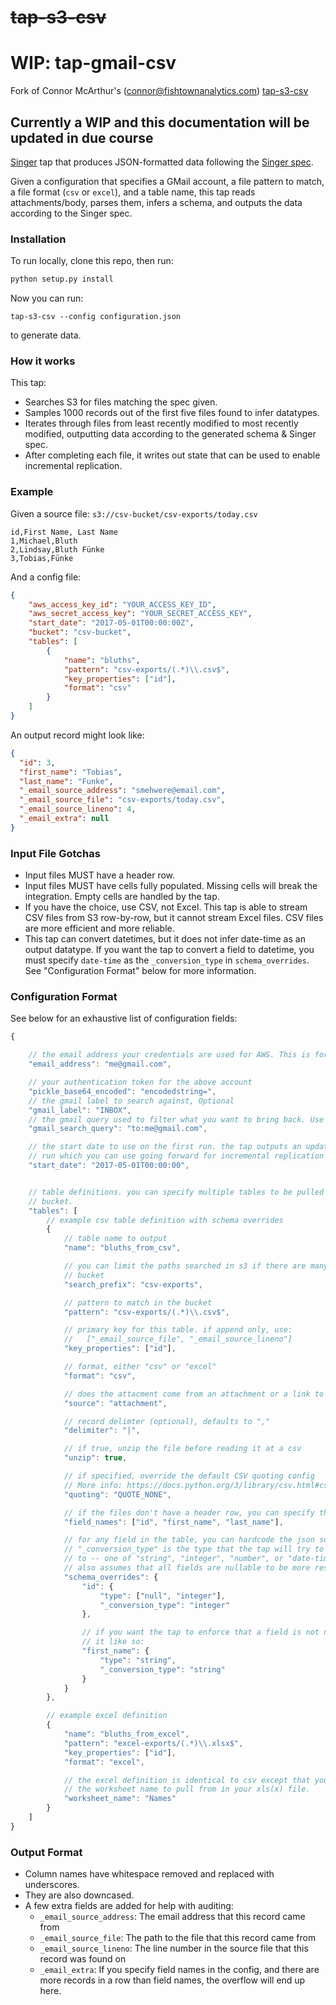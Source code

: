 # ~~tap-s3-csv~~
# WIP: tap-gmail-csv

Fork of Connor McArthur's (connor@fishtownanalytics.com) [tap-s3-csv](https://circleci.com/gh/fishtown-analytics/tap-s3-csv/)


## Currently a WIP and this documentation will be updated in due course

[Singer](singer.io) tap that produces JSON-formatted data following
the [Singer spec](https://github.com/singer-io/getting-started/blob/master/SPEC.md).

Given a configuration that specifies a GMail account, a file pattern to match, a file format (`csv` or `excel`),
and a table name, this tap reads attachments/body, parses them, infers a schema, and outputs the data
according to the Singer spec.

### Installation

To run locally, clone this repo, then run:

```bash
python setup.py install
```

Now you can run:

```
tap-s3-csv --config configuration.json
```

to generate data.

### How it works

This tap:

 - Searches S3 for files matching the spec given.
 - Samples 1000 records out of the first five files found to infer datatypes.
 - Iterates through files from least recently modified to most recently modified, outputting data according
   to the generated schema & Singer spec.
 - After completing each file, it writes out state that can be used to enable incremental replication.

### Example

Given a source file: `s3://csv-bucket/csv-exports/today.csv`

```csv
id,First Name, Last Name
1,Michael,Bluth
2,Lindsay,Bluth Fünke
3,Tobias,Fünke
```

And a config file:

```json
{
    "aws_access_key_id": "YOUR_ACCESS_KEY_ID",
    "aws_secret_access_key": "YOUR_SECRET_ACCESS_KEY",
    "start_date": "2017-05-01T00:00:00Z",
    "bucket": "csv-bucket",
    "tables": [
        {
            "name": "bluths",
            "pattern": "csv-exports/(.*)\\.csv$",
            "key_properties": ["id"],
            "format": "csv"
        }
    ]
}
```

An output record might look like:

```json
{
  "id": 3,
  "first_name": "Tobias",
  "last_name": "Funke",
  "_email_source_address": "smehwere@email.com",
  "_email_source_file": "csv-exports/today.csv",
  "_email_source_lineno": 4,
  "_email_extra": null
}
```

### Input File Gotchas

- Input files MUST have a header row.
- Input files MUST have cells fully populated. Missing cells will break the integration. Empty cells
  are handled by the tap.
- If you have the choice, use CSV, not Excel. This tap is able to stream CSV files from S3 row-by-row,
  but it cannot stream Excel files. CSV files are more efficient and more reliable.
- This tap can convert datetimes, but it does not infer date-time as an output datatype. If you want
  the tap to convert a field to datetime, you must specify `date-time` as the `_conversion_type` in
  `schema_overrides`. See "Configuration Format" below for more information.

### Configuration Format

See below for an exhaustive list of configuration fields:

```javascript
{

    // the email address your credentials are used for AWS. This is for an audit reason only.
    "email_address": "me@gmail.com",

    // your authentication token for the above account
    "pickle_base64_encoded": "encodedstring=",
    // the gmail label to search against, Optional
    "gmail_label": "INBOX",
    // the gmail query used to filter what you want to bring back. Use standard gmail filter commands - https://support.google.com/mail/answer/7190?hl=en
    "gmail_search_query": "to:me@gmail.com",

    // the start date to use on the first run. the tap outputs an updated state on each
    // run which you can use going forward for incremental replication
    "start_date": "2017-05-01T00:00:00",


    // table definitions. you can specify multiple tables to be pulled from a given
    // bucket.
    "tables": [
        // example csv table definition with schema overrides
        {
            // table name to output
            "name": "bluths_from_csv",

            // you can limit the paths searched in s3 if there are many files in your
            // bucket
            "search_prefix": "csv-exports",

            // pattern to match in the bucket
            "pattern": "csv-exports/(.*)\\.csv$",

            // primary key for this table. if append only, use:
            //   ["_email_source_file", "_email_source_lineno"]
            "key_properties": ["id"],

            // format, either "csv" or "excel"
            "format": "csv",

            // does the attacment come from an attachment or a link to be downloaded from the email body
            "source": "attachment",

            // record delimter (optional), defaults to ","
            "delimiter": "|",

            // if true, unzip the file before reading it at a csv
            "unzip": true,

            // if specified, override the default CSV quoting config
            // More info: https://docs.python.org/3/library/csv.html#csv.QUOTE_ALL
            "quoting": "QUOTE_NONE",

            // if the files don't have a header row, you can specify the field names
            "field_names": ["id", "first_name", "last_name"],

            // for any field in the table, you can hardcode the json schema datatype.
            // "_conversion_type" is the type that the tap will try to coerce the field
            // to -- one of "string", "integer", "number", or "date-time". this tap
            // also assumes that all fields are nullable to be more resilient to empty cells.
            "schema_overrides": {
                "id": {
                    "type": ["null", "integer"],
                    "_conversion_type": "integer"
                },

                // if you want the tap to enforce that a field is not nullable, you can do
                // it like so:
                "first_name": {
                    "type": "string",
                    "_conversion_type": "string"
                }
            }
        },

        // example excel definition
        {
            "name": "bluths_from_excel",
            "pattern": "excel-exports/(.*)\\.xlsx$",
            "key_properties": ["id"],
            "format": "excel",

            // the excel definition is identical to csv except that you must specify
            // the worksheet name to pull from in your xls(x) file.
            "worksheet_name": "Names"
        }
    ]
}
```

### Output Format

- Column names have whitespace removed and replaced with underscores.
- They are also downcased.
- A few extra fields are added for help with auditing:
  - `_email_source_address`: The email address that this record came from
  - `_email_source_file`: The path to the file that this record came from
  - `_email_source_lineno`: The line number in the source file that this record was found on
  - `_email_extra`: If you specify field names in the config, and there are more records in a row than field names, the overflow will end up here.
